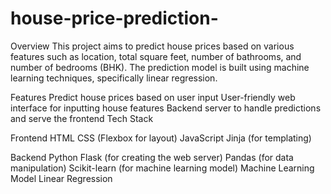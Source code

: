 # house-price-prediction-
Overview
This project aims to predict house prices based on various features such as location, total square feet, number of bathrooms, and number of bedrooms (BHK). The prediction model is built using machine learning techniques, specifically linear regression.

Features
Predict house prices based on user input
User-friendly web interface for inputting house features
Backend server to handle predictions and serve the frontend
Tech Stack

Frontend
HTML
CSS (Flexbox for layout)
JavaScript
Jinja (for templating)

Backend
Python
Flask (for creating the web server)
Pandas (for data manipulation)
Scikit-learn (for machine learning model)
Machine Learning Model
Linear Regression
